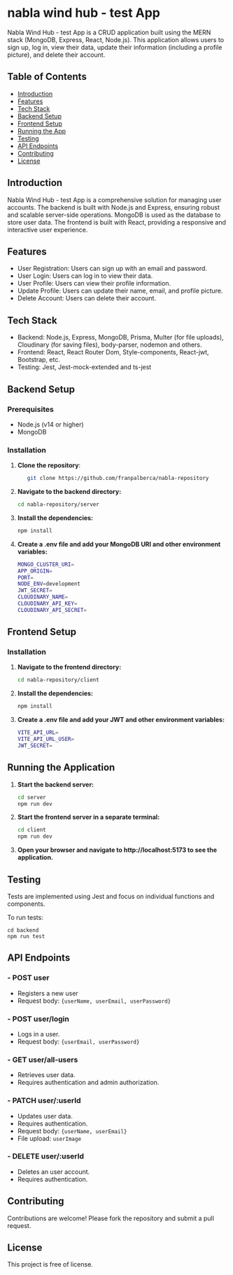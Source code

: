 # nabla wind hub - test App

Nabla Wind Hub - test App is a CRUD application built using the MERN stack (MongoDB, Express, React, Node.js). This application allows users to sign up, log in, view their data, update their information (including a profile picture), and delete their account.

## Table of Contents

- [Introduction](#introduction)
- [Features](#features)
- [Tech Stack](#teck-stack)
- [Backend Setup](#backend-setup)
- [Frontend Setup](#frontend-setup)
- [Running the App](#running-the-app)
- [Testing](#testing)
- [API Endpoints](#api-endpoints)
- [Contributing](#contributing)
- [License](#license)

## Introduction

Nabla Wind Hub - test App is a comprehensive solution for managing user accounts. The backend is built with Node.js and Express, ensuring robust and scalable server-side operations. MongoDB is used as the database to store user data. The frontend is built with React, providing a responsive and interactive user experience.

## Features

- User Registration: Users can sign up with an email and password.
- User Login: Users can log in to view their data.
- User Profile: Users can view their profile information.
- Update Profile: Users can update their name, email, and profile picture.
- Delete Account: Users can delete their account.

## Tech Stack

- Backend: Node.js, Express, MongoDB, Prisma, Multer (for file uploads), Cloudinary (for saving files), body-parser, nodemon and others.
- Frontend: React, React Router Dom, Style-components, React-jwt, Bootstrap, etc.
- Testing: Jest, Jest-mock-extended and ts-jest

## Backend Setup

### Prerequisites

- Node.js (v14 or higher)
- MongoDB

### Installation

1. **Clone the repository**:

   ```bash
      git clone https://github.com/franpalberca/nabla-repository

   ```

2. **Navigate to the backend directory:**

   ```bash
   cd nabla-repository/server

   ```

3. **Install the dependencies:**

   ```bash
   npm install

   ```

4. **Create a .env file and add your MongoDB URI and other environment variables:**
   ```bash
   MONGO_CLUSTER_URI=
   APP_ORIGIN=
   PORT=
   NODE_ENV=development
   JWT_SECRET=
   CLOUDINARY_NAME=
   CLOUDINARY_API_KEY=
   CLOUDINARY_API_SECRET=

## Frontend Setup

### Installation

1. **Navigate to the frontend directory:**
   ```bash
   cd nabla-repository/client

   ```
2. **Install the dependencies:**
   ```bash
   npm install

   ```
3. **Create a .env file and add your JWT and other environment variables:**
   ```bash
   VITE_API_URL=
   VITE_API_URL_USER=
   JWT_SECRET=

## Running the Application

1. **Start the backend server:**
   ```bash
   cd server
   npm run dev
   ```
2. **Start the frontend server in a separate terminal:**
   ```bash
   cd client
   npm run dev
   ```
3. **Open your browser and navigate to http://localhost:5173 to see the application.**

## Testing

Tests are implemented using Jest and focus on individual functions and components.

To run tests:

    cd backend
    npm run test

## API Endpoints

### - POST user

- Registers a new user
- Request body: `{userName, userEmail, userPassword}`

### - POST user/login

- Logs in a user.
- Request body: `{userEmail, userPassword}`

### - GET user/all-users

- Retrieves user data.
- Requires authentication and admin authorization.

### - PATCH user/:userId

- Updates user data.
- Requires authentication.
- Request body: `{userName, userEmail}`
- File upload: `userImage`

### - DELETE user/:userId

- Deletes an user account.
- Requires authentication.

## Contributing

Contributions are welcome! Please fork the repository and submit a pull request.

## License

This project is free of license.
